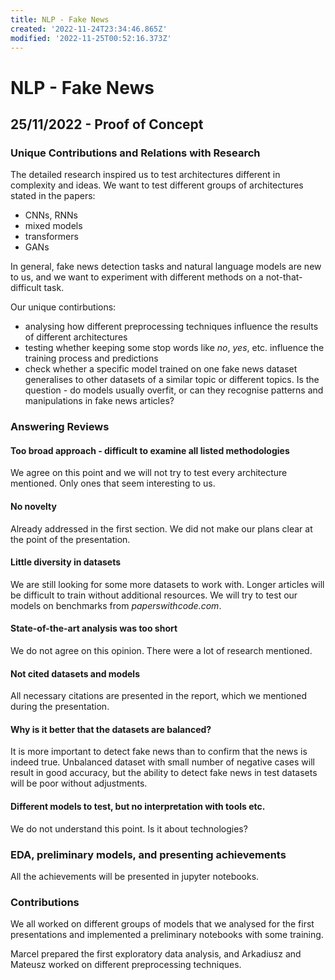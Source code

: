 ```yaml
---
title: NLP - Fake News
created: '2022-11-24T23:34:46.865Z'
modified: '2022-11-25T00:52:16.373Z'
---
```


# NLP - Fake News

## 25/11/2022 - __Proof of Concept__

### Unique Contributions and Relations with Research

The detailed research inspired us to test architectures different in complexity and ideas. We want to test different groups of architectures stated in the papers:
- CNNs, RNNs
- mixed models
- transformers
- GANs

In general, fake news detection tasks and natural language models are new to us, and we want to experiment with different methods on a not-that-difficult task.

Our unique contirbutions:
- analysing how different preprocessing techniques influence the results of different architectures
- testing whether keeping some stop words like _no_, _yes_, etc. influence the training process and predictions
- check whether a specific model trained on one fake news dataset generalises to other datasets of a similar topic or different topics. Is the question - do models usually overfit, or can they recognise patterns and manipulations in fake news articles?

### Answering Reviews

#### Too broad approach - difficult to examine all listed methodologies

We agree on this point and we will not try to test every architecture mentioned. Only ones that seem interesting to us.

#### No novelty 

Already addressed in the first section. We did not make our plans clear at the point of the presentation.

#### Little diversity in datasets

We are still looking for some more datasets to work with. Longer articles will be difficult to train without additional resources. We will try to test our models on benchmarks from _paperswithcode.com_.

#### State-of-the-art analysis was too short

We do not agree on this opinion. There were a lot of research mentioned. 

#### Not cited datasets and models

All necessary citations are presented in the report, which we mentioned during the presentation. 

#### Why is it better that the datasets are balanced?

It is more important to detect fake news than to confirm that the news is indeed true. Unbalanced dataset with small number of negative cases will result in good accuracy, but the ability to detect fake news in test datasets will be poor without adjustments.

#### Different models to test, but no interpretation with tools etc.

We do not understand this point. Is it about technologies?

### EDA, preliminary models, and presenting achievements

All the achievements will be presented in jupyter notebooks.

### Contributions

We all worked on different groups of models that we analysed for the first presentations and implemented a preliminary notebooks with some training. 

Marcel prepared the first exploratory data analysis, and Arkadiusz and Mateusz worked on different preprocessing techniques.


